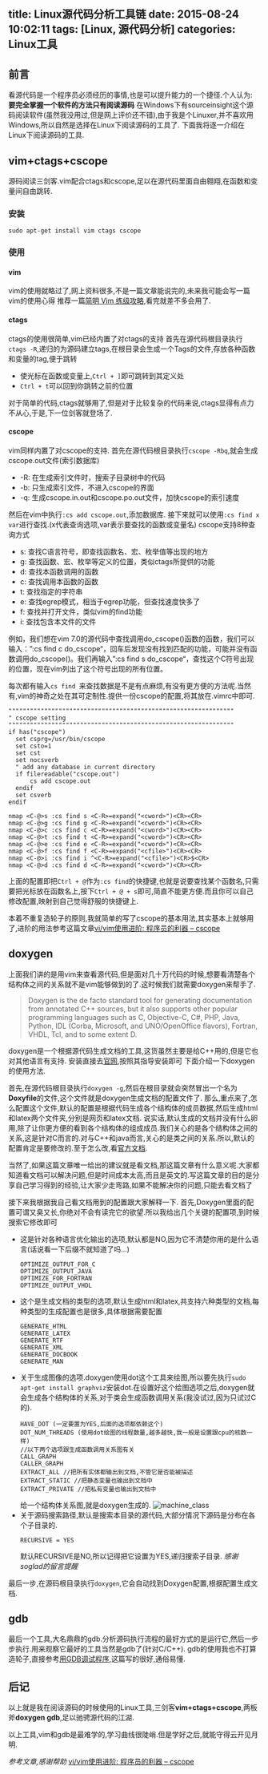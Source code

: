 title: Linux源代码分析工具链
date: 2015-08-24 10:02:11
tags: [Linux, 源代码分析]
categories: Linux工具
---

## 前言
看源代码是一个程序员必须经历的事情,也是可以提升能力的一个捷径.个人认为: **要完全掌握一个软件的方法只有阅读源码**
在Windows下有sourceinsight这个源码阅读软件(虽然我没用过,但是网上评价还不错),由于我是个Linuxer,并不喜欢用Windows,所以自然是选择在Linux下阅读源码的工具了.
下面我将逐一介绍在Linux下阅读源码的工具.

## vim+ctags+cscope
源码阅读三剑客.vim配合ctags和cscope,足以在源代码里面自由翱翔,在函数和变量间自由跳转.
### 安装
```
sudo apt-get install vim ctags cscope
```
### 使用

#### vim
vim的使用就略过了,网上资料很多,不是一篇文章能说完的,未来我可能会写一篇vim的使用心得
推荐一篇[简明 Vim 练级攻略](http://coolshell.cn/articles/5426.html),看完就差不多会用了.

#### ctags
ctags的使用很简单,vim已经内置了对ctags的支持
首先在源代码根目录执行`ctags -R`,递归的为源码建立tags,在根目录会生成一个Tags的文件,存放各种函数和变量的tag,便于跳转
- 使光标在函数或变量上,`Ctrl + ]`即可跳转到其定义处
- `Ctrl + t`可以回到你跳转之前的位置

对于简单的代码,ctags就够用了,但是对于比较复杂的代码来说,ctags显得有点力不从心,于是,下一位剑客就登场了.

#### cscope
vim同样内置了对cscope的支持.
首先在源代码根目录执行`cscope -Rbq`,就会生成cscope.out文件(索引数据库)
- -R: 在生成索引文件时，搜索子目录树中的代码
- -b: 只生成索引文件，不进入cscope的界面
- -q: 生成cscope.in.out和cscope.po.out文件，加快cscope的索引速度

然后在vim中执行`:cs add cscope.out`,添加数据库.
接下来就可以使用`:cs find x var`进行查找.(x代表查询选项,var表示要查找的函数或变量名)
cscope支持8种查询方式
- s: 查找C语言符号，即查找函数名、宏、枚举值等出现的地方
- g: 查找函数、宏、枚举等定义的位置，类似ctags所提供的功能
- d: 查找本函数调用的函数
- c: 查找调用本函数的函数
- t: 查找指定的字符串
- e: 查找egrep模式，相当于egrep功能，但查找速度快多了
- f: 查找并打开文件，类似vim的find功能
- i: 查找包含本文件的文件

例如，我们想在vim 7.0的源代码中查找调用do_cscope()函数的函数，我们可以输入：”:cs find c do_cscope“，回车后发现没有找到匹配的功能，可能并没有函数调用do_cscope()。我们再输入”:cs find s do_cscope“，查找这个C符号出现的位置，现在vim列出了这个符号出现的所有位置。

每次都有输入`cs find `来查找数据是不是有点麻烦,有没有更方便的方法呢.当然有,vim的神奇之处在其可定制性.提供一份cscope的配置,将其放在.vimrc中即可.
```
"""""""""""""""""""""""""""""""""""""""""""""""""""""""""""""""
" cscope setting
"""""""""""""""""""""""""""""""""""""""""""""""""""""""""""""""
if has("cscope")
  set csprg=/usr/bin/cscope
  set csto=1
  set cst
  set nocsverb
  " add any database in current directory
  if filereadable("cscope.out")
      cs add cscope.out
  endif
  set csverb
endif

nmap <C-@>s :cs find s <C-R>=expand("<cword>")<CR><CR>
nmap <C-@>g :cs find g <C-R>=expand("<cword>")<CR><CR>
nmap <C-@>c :cs find c <C-R>=expand("<cword>")<CR><CR>
nmap <C-@>t :cs find t <C-R>=expand("<cword>")<CR><CR>
nmap <C-@>e :cs find e <C-R>=expand("<cword>")<CR><CR>
nmap <C-@>f :cs find f <C-R>=expand("<cfile>")<CR><CR>
nmap <C-@>i :cs find i ^<C-R>=expand("<cfile>")<CR>$<CR>
nmap <C-@>d :cs find d <C-R>=expand("<cword>")<CR><CR>
```
上面的配置即把`Ctrl + @`作为`:cs find`的快捷键,也就是说要查找某个函数名,只需要把光标放在函数名上,按下`Ctrl + @ + s`即可,简直不能更方便.而且你可以自己修改配置,映射到自己觉得舒服的快捷键上.

本着不重复造轮子的原则,我就简单的写了cscope的基本用法,其实基本上就够用了,进阶的用法参考这篇文章[vi/vim使用进阶: 程序员的利器 – cscope](http://easwy.com/blog/archives/advanced-vim-skills-cscope/)

## doxygen
上面我们讲的是用vim来查看源代码,但是面对几十万代码的时候,想要看清楚各个结构体之间的关系就不是vim能够做到的了.这时候我们就需要doxygen来帮手了.

> Doxygen is the de facto standard tool for generating documentation from annotated C++ sources, but it also supports other popular programming languages such as C, Objective-C, C#, PHP, Java, Python, IDL (Corba, Microsoft, and UNO/OpenOffice flavors), Fortran, VHDL, Tcl, and to some extent D.

doxygen是一个根据源代码生成文档的工具,这货虽然主要是给C++用的,但是它也对其他语言有支持.
安装直接去[官网](http://www.stack.nl/~dimitri/doxygen/index.html),按照其指导安装即可
下面介绍一下doxygen的使用方法.

首先,在源代码根目录执行`doxygen -g`,然后在根目录就会突然冒出一个名为**Doxyfile**的文件,这个文件就是doxygen生成文档的配置文件了.
那么,重点来了,怎么配置这个文件,默认的配置是根据代码生成各个结构体的成员数据,然后生成html和latex两个文件夹,分别是网页和latex文档.
说实话,默认生成的文档并没有什么卵用,除了让你更方便的看到各个结构体的组成成员.我们关心的是各个结构体之间的关系,这是针对C而言的.对与C++和java而言,关心的是类之间的关系.所以,默认的配置肯定是要修改的.至于怎么改,看[官方文档](http://www.stack.nl/~dimitri/doxygen/manual/index.html).

当然了,如果这篇文章唯一给出的建议就是看文档,那这篇文章有什么意义呢.大家都知道看文档可以解决问题,但是时间成本太高,而且是英文的.写这篇文章的目的是分享自己学习得到的经验,让大家少走弯路,如果不能解决你的问题,只能去看文档了

接下来我根据我自己看文档用到的配置跟大家解释一下.
首先,Doxygen里面的配置可谓又臭又长,你绝对不会有读完它的欲望.所以我给出几个关键的配置项,到时候搜索它修改即可
- 这是针对各种语言优化输出的选项,默认都是NO,因为它不清楚你用的是什么语言(话说看一下后缀不就知道了吗...)
    ```
    OPTIMIZE_OUTPUT_FOR_C
    OPTIMIZE_OUTPUT_JAVA
    OPTIMIZE_FOR_FORTRAN
    OPTIMIZE_OUTPUT_VHDL
    ```
- 这个是生成文档的类型的选项,默认生成html和latex,共支持六种类型的文档,每种类型的生成配置也是很多,具体根据需要配置
    ```
    GENERATE_HTML
    GENERATE_LATEX
    GENERATE_RTF
    GENERATE_XML
    GENERATE_DOCBOOK
    GENERATE_MAN
    ```
- 关于生成图像的选项.doxygen使用dot这个工具来绘图,所以要先执行`sudo apt-get install graphviz`安装dot.在设置好这个绘图选项之后,doxygen就会生成各个结构体的关系,对于类会生成函数调用关系(我没试过,因为只试过C的).
    ```
    HAVE_DOT (一定要置为YES,后面的选项都依赖这个)
    DOT_NUM_THREADS (使用dot绘图的线程数量,越多越快,我一般是设置跟cpu的核数一样)
    //以下两个选项跟生成函数调用关系图有关
    CALL_GRAPH
    CALLER_GRAPH
    EXTRACT_ALL //把所有实体都输出到文档,不管它是否能被描述
    EXTRACT_STATIC //把静态变量也输出到文档中
    EXTRACT_PRIVATE //把私有变量也输出到文档中
    ```
    给一个结构体关系图,就是doxygen生成的.
    ![machine_class](http://7xjtfr.com1.z0.glb.clouddn.com/source_00.png)
- 关于源码搜索路径,默认是搜索本目录的源代码,大部分情况下源码是分布在各个子目录的.
    ```
    RECURSIVE = YES
    ```
    默认RECURSIVE是NO,所以记得把它设置为YES,递归搜索子目录. _感谢soglad的留言提醒_

最后一步,在源码根目录执行`doxygen`,它会自动找到Doxygen配置,根据配置生成文档.
    
## gdb
最后一个工具,大名鼎鼎的gdb.分析源码执行流程的最好方式的是运行它,然后一步步执行.用来观察它最好的工具当然是gdb了(针对C/C++).
gdb的使用我也不打算造轮子,直接参考[用GDB调试程序](http://wiki.ubuntu.org.cn/index.php?title=%E7%94%A8GDB%E8%B0%83%E8%AF%95%E7%A8%8B%E5%BA%8F&variant=zh-hans),这篇写的很好,通俗易懂.

## 后记
以上就是我在阅读源码的时候使用的Linux工具,三剑客**vim+ctags+cscope**,两板斧**doxygen gdb**,足以驰骋源代码的江湖.

以上工具,vim和gdb是最难学的,学习曲线很陡峭.但是学好之后,就能守得云开见月明.

_参考文章,感谢帮助_
[vi/vim使用进阶: 程序员的利器 – cscope](http://easwy.com/blog/archives/advanced-vim-skills-cscope/)

